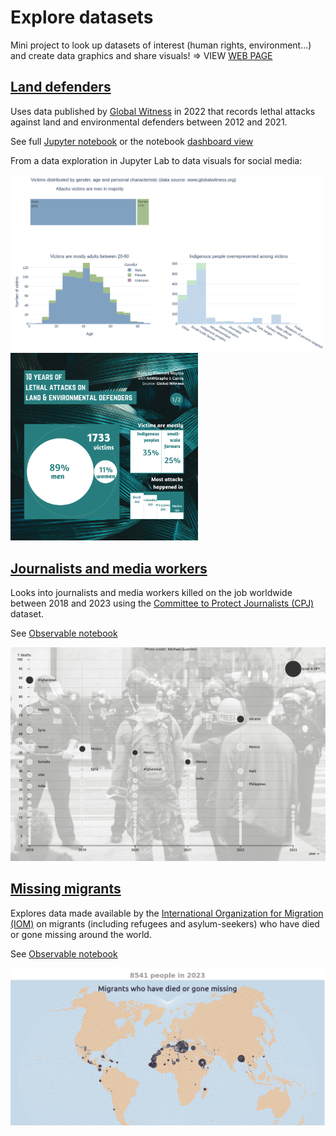 # Explore datasets

Mini project to look up datasets of interest (human rights, environment...) and create data graphics and share visuals!
=> VIEW [WEB PAGE](https://explore-datasets.cargo.site/)


## [Land defenders](land_defenders)
Uses data published by [Global Witness](https://globalwitness.org) in 2022 that records lethal attacks against land and environmental defenders between 2012 and 2021.

See full [Jupyter notebook](https://elle-est-au-nord.github.io/explore-datasets/land_defenders/land-defenders.html) or the notebook [dashboard view](https://eleonore9-notebooks.hf.space/voila/render/land-defenders.ipynb)

From a data exploration in Jupyter Lab to data visuals for social media:
<div>
<img src="img/screenshot_notebook_land-defenders.png" alt="Plots from the Jupyter notebook" width="500"/>
<img src="img/land-defenders_slide1.png" alt="Data graphics on a visual for social media" width="300"/>
</div>

## [Journalists and media workers](media_workers)
Looks into journalists and media workers killed on the job worldwide between 2018 and 2023 using the [Committee to Protect Journalists (CPJ)](https://cpj.org/data/killed/?status=Killed&motiveConfirmed%5B%5D=Confirmed&motiveUnconfirmed%5B%5D=Unconfirmed&type%5B%5D=Journalist&type%5B%5D=Media%20Worker&start_year=1992&end_year=2024&group_by=year) dataset.

See [Observable notebook](https://observablehq.com/@eleonore9/number-of-journalists-killed-in-2018)

![Scatter plot of locations with journalists killed on the job between 2018 and 2023](img/journalists-killed-2018-to-2023.png)

## [Missing migrants](missing_migrants)
Explores data made available by the [International Organization for Migration (IOM)](https://missingmigrants.iom.int/downloads) on migrants (including refugees and asylum-seekers) who have died or gone missing around the world.

See [Observable notebook](https://observablehq.com/d/9bd19632957d127f)

![Map of the world showing migrants gone missing in 2023 as black circles](img/migrants-died-missing-2023.png)
